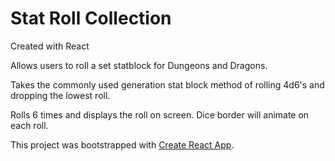 # Stat Roll Collection

Created with React

Allows users to roll a set statblock for Dungeons and Dragons.

Takes the commonly used generation stat block method of rolling 4d6's and dropping the lowest roll.

Rolls 6 times and displays the roll on screen. Dice border will animate on each roll.

This project was bootstrapped with [Create React App](https://github.com/facebook/create-react-app).
